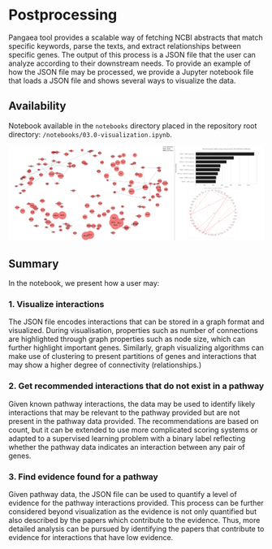 # Postprocessing

Pangaea tool provides a scalable way of fetching NCBI abstracts that match specific keywords, parse the texts, and extract relationships between specific genes. The output of this process is a JSON file that the user can analyze according to their downstream needs. To provide an example of how the JSON file may be processed, we provide a Jupyter notebook file that loads a JSON file and shows several ways to visualize the data.

## Availability

Notebook available in the `notebooks` directory placed in the repository root directory: `/notebooks/03.0-visualization.ipynb`.

![visualization examples](img/visualization.png)

## Summary

In the notebook, we present how a user may:

### 1. Visualize interactions

The JSON file encodes interactions that can be stored in a graph format and visualized. During visualisation, properties such as number of connections are highlighted through graph properties such as node size, which can further highlight important genes. Similarly, graph visualizing algorithms can make use of clustering to present partitions of genes and interactions that may show a higher degree of connectivity (relationships.)

### 2. Get recommended interactions that do not exist in a pathway

Given known pathway interactions, the data may be used to identify likely interactions that may be relevant to the pathway provided but are not present in the pathway data provided. The recommendations are based on count, but it can be extended to use more complicated scoring systems or adapted to a supervised learning problem with a binary label reflecting whether the pathway data indicates an interaction between any pair of genes.

### 3. Find evidence found for a pathway

Given pathway data, the JSON file can be used to quantify a level of evidence for the pathway interactions provided. This process can be further considered beyond visualization as the evidence is not only quantified but also described by the papers which contribute to the evidence. Thus, more detailed analysis can be pursued by identifying the papers that contribute to evidence for interactions that have low evidence.


